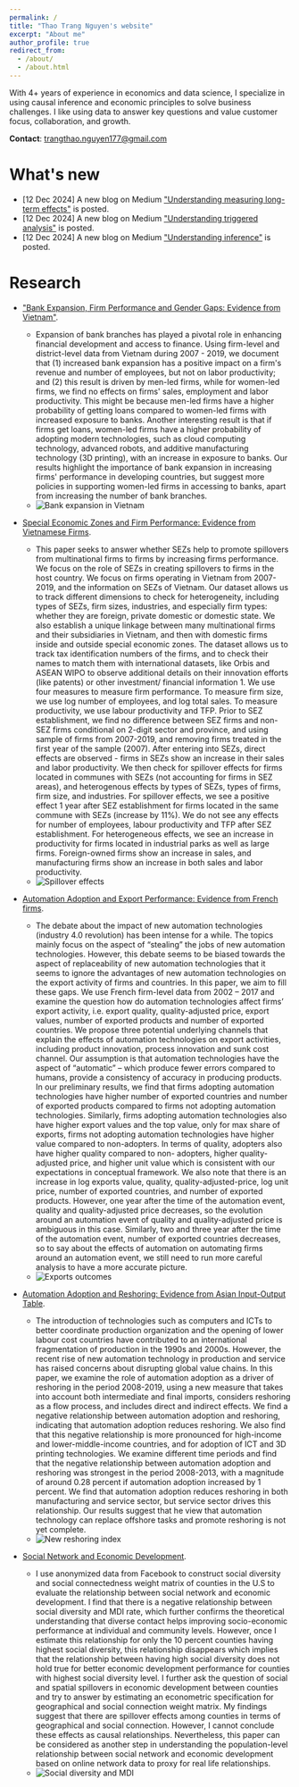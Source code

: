```yaml
---
permalink: /
title: "Thao Trang Nguyen's website"
excerpt: "About me"
author_profile: true
redirect_from: 
  - /about/
  - /about.html
---
```


With 4+ years of experience in economics and data science, I specialize in using causal inference and economic principles to solve business challenges. I like using data to answer key questions and value customer focus, collaboration, and growth.

**Contact**: trangthao.nguyen177@gmail.com



What's new
======
* [12 Dec 2024] A new blog on Medium ["Understanding measuring long-term effects"](https://medium.com/@thaotrangk49clc3/understanding-measuring-long-term-effects-05764c59970d) is posted.
* [12 Dec 2024] A new blog on Medium ["Understanding triggered analysis"](https://medium.com/@thaotrangk49clc3/understanding-triggered-analysis-bd52f63d498d) is posted.
* [12 Dec 2024] A new blog on Medium ["Understanding inference"](https://medium.com/@thaotrangk49clc3/understanding-inference-1cbcfe13b5d7) is posted.




Research
======
* ["Bank Expansion, Firm Performance and Gender Gaps: Evidence from Vietnam"]().
  * Expansion of bank branches has played a pivotal role in enhancing financial development and access to finance. Using firm-level and district-level data from Vietnam during 2007 - 2019, we document that (1) increased bank expansion has a positive impact on a firm's revenue and number of employees, but not on labor productivity; and (2) this result is driven by men-led firms, while for women-led firms, we find no effects on firms' sales, employment and labor productivity. This might be because men-led firms have a higher probability of getting loans compared to women-led firms with increased exposure to banks. Another interesting result is that if firms get loans, women-led firms have a higher probability of adopting modern technologies, such as cloud computing technology, advanced robots, and additive manufacturing technology (3D printing), with an increase in exposure to banks. Our results highlight the importance of bank expansion in increasing firms' performance in developing countries, but suggest more policies in supporting women-led firms in accessing to banks, apart from increasing the number of bank branches.
  * ![Bank expansion in Vietnam](images/vn-bank-expansion.JPG "Bank Expansion in Vietnam")

* [Special Economic Zones and Firm Performance: Evidence from Vietnamese Firms](). 
  * This paper seeks to answer whether SEZs help to promote spillovers from multinational firms to firms by increasing firms performance. We focus on the role of SEZs in creating spillovers to firms in the host country. We focus on firms operating in Vietnam from 2007-2019, and the information on SEZs of Vietnam. Our dataset allows us to track different dimensions to check for heterogeneity, including types of SEZs, firm sizes, industries, and especially firm types: whether they are foreign, private domestic or domestic state. We also establish a unique linkage between many multinational firms and their subsidiaries in Vietnam, and then with domestic firms inside and outside special economic zones. The dataset allows us to track tax identification numbers of the firms, and to check their names to match them with international datasets, like Orbis and ASEAN WIPO to observe additional details on their innovation efforts (like patents) or other investment/ financial information 1. We use four measures to measure firm performance. To measure firm size, we use log number of employees, and log total sales. To measure productivity, we use labour productivity and TFP. Prior to SEZ establishment, we find no difference between SEZ firms and non-SEZ firms conditional on 2-digit sector and province, and using sample of firms from 2007-2019, and removing firms treated in the first year of the sample (2007). After entering into SEZs, direct effects are observed - firms in SEZs show an increase in their sales and labor productivity. We then check for spillover effects for firms located in communes with SEZs (not accounting for firms in SEZ areas), and heterogenous effects by types of SEZs, types of firms, firm size, and industries. For spillover effects, we see a positive effect 1 year after SEZ establishment for firms located in the same commune with SEZs (increase by 11%). We do not see any effects for number of employees, labour productivity and TFP after SEZ establishment. For heterogeneous effects, we see an increase in productivity for firms located in industrial parks as well as large firms. Foreign-owned firms show an increase in sales, and manufacturing firms show an increase in both sales and labor productivity.
  * ![Spillover effects](images/spillovers-nb-of-employees.JPG "Event study for spillover effects - number of employees")
 
* [Automation Adoption and Export Performance: Evidence from French firms]().
  * The debate about the impact of new automation technologies (industry 4.0 revolution) has been intense for a while. The topics mainly focus on the aspect of “stealing” the jobs of new automation technologies. However, this debate seems to be biased towards the aspect of replaceability of new automation technologies that it seems to ignore the advantages of new automation technologies on the export activity of firms and countries. In this paper, we aim to fill these gaps. We use French firm-level data from 2002 – 2017 and examine the question how do automation technologies affect firms’ export activity, i.e. export quality, quality-adjusted price, export values, number of exported products and number of exported countries. We propose three potential underlying channels that explain the effects of automation technologies on export activities, including product innovation, process innovation and sunk cost channel. Our assumption is that automation technologies have the aspect of “automatic” – which produce fewer errors compared to humans, provide a consistency of accuracy in producing products. In our preliminary results, we find that firms adopting automation technologies have
higher number of exported countries and number of exported products compared to firms not adopting automation technologies. Similarly, firms adopting automation technologies also have higher export values and the top value, only for max share of exports, firms not adopting automation technologies have higher value compared to non-adopters. In terms of quality, adopters also have higher quality compared to non- adopters, higher quality-adjusted price, and higher unit value which is consistent with our expectations in conceptual framework. We also note that there is an increase in log exports value, quality, quality-adjusted-price, log unit price, number of exported countries, and number of exported products. However, one year after the time of the automation event, quality and quality-adjusted price decreases, so the evolution around an automation event of quality and quality-adjusted price is ambiguous in this case. Similarly, two and three year after the time of the automation event, number of exported countries decreases, so to say about the effects of automation on automating firms around an automation event, we still need to run more careful analysis to have a more accurate picture.
  * ![Exports outcomes](images/exports.JPG "Event study for export outcomes")
 
* [Automation Adoption and Reshoring: Evidence from Asian Input-Output Table]().
  * The introduction of technologies such as computers and ICTs to better coordinate production organization and the opening of lower labour cost countries have contributed to an international fragmentation of production in the 1990s and 2000s. However, the recent rise of new automation technology in production and service has raised concerns about disrupting global value chains. In this paper, we examine the role of automation adoption as a driver of reshoring in the period 2008-2019, using a new measure that takes into account both intermediate and final imports, considers reshoring as a flow process, and includes direct and indirect effects. We find a negative relationship between automation adoption and reshoring, indicating that automation adoption reduces reshoring. We also find that this negative relationship is more pronounced for high-income and lower-middle-income countries, and for adoption of ICT and 3D printing technologies. We examine different time periods and find that the negative relationship between automation adoption and reshoring was strongest in the period 2008-2013, with a magnitude of around 0.28 percent if automation adoption increased by 1 percent. We find that automation adoption reduces reshoring in both manufacturing and service sector, but service sector drives this relationship. Our results suggest that he view that automation technology can replace offshore tasks and promote reshoring is not yet complete.
  * ![New reshoring index](images/reshoring.JPG "New reshoring index in China (PRC), Great Britain (UKG), Spain (SPA), and United States (USA)")
 
* [Social Network and Economic Development]().
  * I use anonymized data from Facebook to construct social diversity and social connectedness weight matrix of counties in the U.S to evaluate the relationship between social network and economic development. I find that there is a negative relationship between social diversity and MDI rate, which further confirms the theoretical understanding that diverse contact helps improving socio-economic performance at individual and community levels. However, once I estimate this relationship for only the 10 percent counties having highest social diversity, this relationship disappears which implies that the relationship between having high social diversity does not hold true for better economic development performance for counties with highest social diversity level. I further ask the question of social and spatial spillovers in economic development between counties and try to answer by estimating an econometric specification for geographical and social connection weight matrix. My findings suggest that there are spillover effects among counties in terms of geographical and social connection. However, I cannot conclude these effects as causal relationships. Nevertheless, this paper can be considered as another step in understanding the population-level relationship between social network and economic development based on online network data to proxy for real life relationships.
  * ![Social diversity and MDI](images/social-connectedness.JPG "County-Level Social Diversity and MDI-inverse Maps (Deciles Interpolation)")


